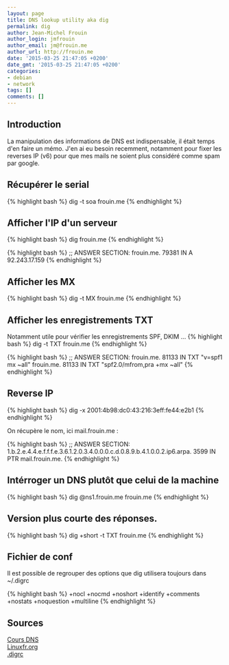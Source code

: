 ```yaml
---
layout: page
title: DNS lookup utility aka dig
permalink: dig
author: Jean-Michel Frouin
author_login: jmfrouin
author_email: jm@frouin.me
author_url: http://frouin.me
date: '2015-03-25 21:47:05 +0200'
date_gmt: '2015-03-25 21:47:05 +0200'
categories:
- debian
- network
tags: []
comments: []
---
```

<h2>Introduction</h2>
<p>La manipulation des informations de DNS est indispensable, il était temps d'en faire un mémo.
J'en ai eu besoin recemment, notamment pour fixer les reverses IP (v6) pour que mes mails 
ne soient plus considéré comme spam par google.</p>

<!--more-->
<h2>Récupérer le serial</h2>
{% highlight bash %}
dig -t soa frouin.me
{% endhighlight %}

<h2>Afficher l'IP d'un serveur</h2>
{% highlight bash %}
dig frouin.me
{% endhighlight %}

{% highlight bash %}
;; ANSWER SECTION:
frouin.me.    79381 IN  A 92.243.17.159
{% endhighlight %}

<h2>Afficher les MX</h2>
{% highlight bash %}
dig -t MX frouin.me
{% endhighlight %}

<h2>Afficher les enregistrements TXT</h2>
Notamment utile pour vérifier les enregistrements SPF, DKIM ...
{% highlight bash %}
dig -t TXT frouin.me
{% endhighlight %}

{% highlight bash %}
;; ANSWER SECTION:
frouin.me.    81133 IN  TXT "v=spf1 mx ~all"
frouin.me.    81133 IN  TXT "spf2.0/mfrom,pra +mx ~all"
{% endhighlight %}

<h2>Reverse IP</h2>
{% highlight bash %}
dig -x 2001:4b98:dc0:43:216:3eff:fe44:e2b1
{% endhighlight %}

On récupère le nom, ici mail.frouin.me : 

{% highlight bash %}
;; ANSWER SECTION:
1.b.2.e.4.4.e.f.f.f.e.3.6.1.2.0.3.4.0.0.0.c.d.0.8.9.b.4.1.0.0.2.ip6.arpa. 3599 IN PTR mail.frouin.me.
{% endhighlight %}

<h2>Intérroger un DNS plutôt que celui de la machine</h2>

{% highlight bash %}
dig @ns1.frouin.me frouin.me
{% endhighlight %}

<h2>Version plus courte des réponses.</h2>
{% highlight bash %}
dig +short -t TXT frouin.me
{% endhighlight %}

<h2>Fichier de conf</h2>
Il est possible de regrouper des options que dig utilisera toujours dans ~/.digrc

{% highlight bash %}
+nocl
+nocmd
+noshort
+identify
+comments
+nostats
+noquestion
+multiline
{% endhighlight %}

<h2>Sources</h2>
<a href="http://www-lor.int-evry.fr/~pascal/CoursDNS/NOTES-COURS_eng/exemple.html" target="_blank">Cours DNS</a>
<br/>
<a href="http://linuxfr.org/forums/astucesdivers/posts/comment-verifier-les-enregistrements-spf-d-un-nom-de-domaine" target="_blank">Linuxfr.org</a>
<br/>
<a href="https://smittysthoughts.wordpress.com/2010/03/09/the-easy-way-to-make-dig-more-useful-digrc/" target="_blank">.digrc</a>
<!-- Matomo -->
<script type="text/javascript">
  var _paq = window._paq || [];
  /* tracker methods like "setCustomDimension" should be called before "trackPageView" */
  _paq.push(['trackPageView']);
  _paq.push(['enableLinkTracking']);
  (function() {
    var u="//stats.frouin.me/";
    _paq.push(['setTrackerUrl', u+'matomo.php']);
    _paq.push(['setSiteId', '1']);
    var d=document, g=d.createElement('script'), s=d.getElementsByTagName('script')[0];
    g.type='text/javascript'; g.async=true; g.defer=true; g.src=u+'matomo.js'; s.parentNode.insertBefore(g,s);
  })();
</script>
<!-- End Matomo Code -->
